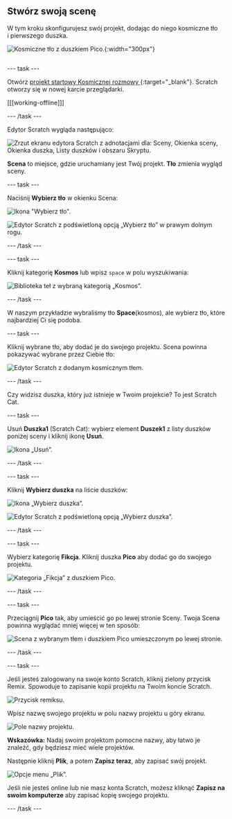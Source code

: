 ## Stwórz swoją scenę

<div style="display: flex; flex-wrap: wrap">
<div style="flex-basis: 200px; flex-grow: 1; margin-right: 15px;">
W tym kroku skonfigurujesz swój projekt, dodając do niego kosmiczne tło i pierwszego duszka. 
</div>
<div>

![Kosmiczne tło z duszkiem Pico.](images/backdrop-step.png){:width="300px"}

</div>
</div>

--- task ---

Otwórz [projekt startowy Kosmicznej rozmowy ](https://scratch.mit.edu/projects/582213331/editor){:target="_blank"}. Scratch otworzy się w nowej karcie przeglądarki.

[[[working-offline]]]

--- /task ---

Edytor Scratch wygląda następująco:

![Zrzut ekranu edytora Scratch z adnotacjami dla: Sceny, Okienka sceny, Okienka duszka, Listy duszków i obszaru Skryptu.](images/scratch-interface.png)

**Scena** to miejsce, gdzie uruchamiany jest Twój projekt. **Tło** zmienia wygląd sceny.

--- task ---

Naciśnij **Wybierz tło** w okienku Scena:

![Ikona "Wybierz tło".](images/backdrop-button.png)

![Edytor Scratch z podświetloną opcją „Wybierz tło” w prawym dolnym rogu.](images/choose-a-backdrop.png)

--- /task ---

--- task ---

Kliknij kategorię **Kosmos** lub wpisz `space` w polu wyszukiwania:

![Biblioteka teł z wybraną kategorią „Kosmos”.](images/space-backdrops.png)

--- /task ---

W naszym przykładzie wybraliśmy tło **Space**(kosmos), ale wybierz tło, które najbardziej Ci się podoba.

--- task ---

Kliknij wybrane tło, aby dodać je do swojego projektu. Scena powinna pokazywać wybrane przez Ciebie tło:

![Edytor Scratch z dodanym kosmicznym tłem.](images/inserted-backdrop.png)

--- /task ---

Czy widzisz duszka, który już istnieje w Twoim projekcie? To jest Scratch Cat.

--- task ---

Usuń **Duszka1** (Scratch Cat): wybierz element **Duszek1** z listy duszków poniżej sceny i kliknij ikonę **Usuń**.

![Ikona „Usuń”.](images/delete-sprite.png)

--- /task ---

--- task ---

Kliknij **Wybierz duszka** na liście duszków:

![Ikona „Wybierz duszka”.](images/sprite-button.png)

![Edytor Scratch z podświetloną opcją „Wybierz duszka”.](images/choose-a-sprite.png)

--- /task ---

--- task ---

Wybierz kategorię **Fikcja**. Kliknij duszka **Pico** aby dodać go do swojego projektu.

![Kategoria „Fikcja” z duszkiem Pico.](images/fantasy-pico.png)

--- /task ---

--- task ---

Przeciągnij **Pico** tak, aby umieścić go po lewej stronie Sceny. Twoja Scena powinna wyglądać mniej więcej w ten sposób:

![Scena z wybranym tłem i duszkiem Pico umieszczonym po lewej stronie.](images/pico-on-stage.png)

--- /task ---

--- task ---

Jeśli jesteś zalogowany na swoje konto Scratch, kliknij zielony przycisk Remix. Spowoduje to zapisanie kopii projektu na Twoim koncie Scratch.

![Przycisk remiksu.](images/remix-button.png)

Wpisz nazwę swojego projektu w polu nazwy projektu u góry ekranu.

![Pole nazwy projektu.](images/project-name.png)

**Wskazówka:** Nadaj swoim projektom pomocne nazwy, aby łatwo je znaleźć, gdy będziesz mieć wiele projektów.

Następnie kliknij **Plik**, a potem **Zapisz teraz**, aby zapisać swój projekt.

![Opcje menu „Plik”.](images/file-menu.png)

Jeśli nie jesteś online lub nie masz konta Scratch, możesz kliknąć **Zapisz na swoim komputerze** aby zapisać kopię swojego projektu.

--- /task ---

